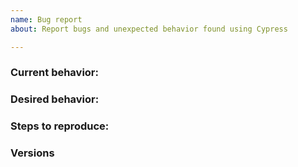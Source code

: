 ```yaml
---
name: Bug report
about: Report bugs and unexpected behavior found using Cypress

---
```


### Current behavior:

<!-- images, stack traces, etc -->

### Desired behavior:

### Steps to reproduce:

<!-- Issues without reproducible steps might get closed. *Tip* You can fork https://github.com/cypress-io/cypress-test-tiny repo, set up a failing test, then tell us the repo/branch to try. -->

### Versions

<!-- Cypress, operating system, browser -->
